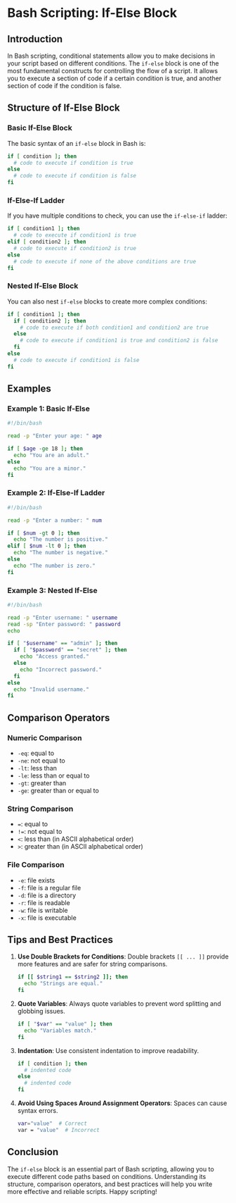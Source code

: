 # Bash Scripting: If-Else Block

## Introduction

In Bash scripting, conditional statements allow you to make decisions in your script based on different conditions. The `if-else` block is one of the most fundamental constructs for controlling the flow of a script. It allows you to execute a section of code if a certain condition is true, and another section of code if the condition is false.

## Structure of If-Else Block

### Basic If-Else Block

The basic syntax of an `if-else` block in Bash is:

```bash
if [ condition ]; then
  # code to execute if condition is true
else
  # code to execute if condition is false
fi
```

### If-Else-If Ladder

If you have multiple conditions to check, you can use the `if-else-if` ladder:

```bash
if [ condition1 ]; then
  # code to execute if condition1 is true
elif [ condition2 ]; then
  # code to execute if condition2 is true
else
  # code to execute if none of the above conditions are true
fi
```

### Nested If-Else Block

You can also nest `if-else` blocks to create more complex conditions:

```bash
if [ condition1 ]; then
  if [ condition2 ]; then
    # code to execute if both condition1 and condition2 are true
  else
    # code to execute if condition1 is true and condition2 is false
  fi
else
  # code to execute if condition1 is false
fi
```

## Examples

### Example 1: Basic If-Else

```bash
#!/bin/bash

read -p "Enter your age: " age

if [ $age -ge 18 ]; then
  echo "You are an adult."
else
  echo "You are a minor."
fi
```

### Example 2: If-Else-If Ladder

```bash
#!/bin/bash

read -p "Enter a number: " num

if [ $num -gt 0 ]; then
  echo "The number is positive."
elif [ $num -lt 0 ]; then
  echo "The number is negative."
else
  echo "The number is zero."
fi
```

### Example 3: Nested If-Else

```bash
#!/bin/bash

read -p "Enter username: " username
read -sp "Enter password: " password
echo

if [ "$username" == "admin" ]; then
  if [ "$password" == "secret" ]; then
    echo "Access granted."
  else
    echo "Incorrect password."
  fi
else
  echo "Invalid username."
fi
```

## Comparison Operators

### Numeric Comparison

- `-eq`: equal to
- `-ne`: not equal to
- `-lt`: less than
- `-le`: less than or equal to
- `-gt`: greater than
- `-ge`: greater than or equal to

### String Comparison

- `=`: equal to
- `!=`: not equal to
- `<`: less than (in ASCII alphabetical order)
- `>`: greater than (in ASCII alphabetical order)

### File Comparison

- `-e`: file exists
- `-f`: file is a regular file
- `-d`: file is a directory
- `-r`: file is readable
- `-w`: file is writable
- `-x`: file is executable

## Tips and Best Practices

1. **Use Double Brackets for Conditions**: Double brackets `[[ ... ]]` provide more features and are safer for string comparisons.
   
   ```bash
   if [[ $string1 == $string2 ]]; then
     echo "Strings are equal."
   fi
   ```

2. **Quote Variables**: Always quote variables to prevent word splitting and globbing issues.
   
   ```bash
   if [ "$var" == "value" ]; then
     echo "Variables match."
   fi
   ```

3. **Indentation**: Use consistent indentation to improve readability.
   
   ```bash
   if [ condition ]; then
     # indented code
   else
     # indented code
   fi
   ```

4. **Avoid Using Spaces Around Assignment Operators**: Spaces can cause syntax errors.
   
   ```bash
   var="value"  # Correct
   var = "value"  # Incorrect
   ```

## Conclusion

The `if-else` block is an essential part of Bash scripting, allowing you to execute different code paths based on conditions. Understanding its structure, comparison operators, and best practices will help you write more effective and reliable scripts. Happy scripting!